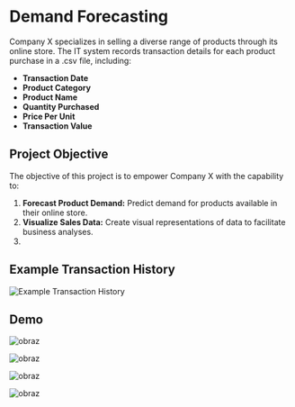 # Demand Forecasting

Company X specializes in selling a diverse range of products through its online store. The IT system records transaction details for each product purchase in a .csv file, including:

- **Transaction Date**
- **Product Category**
- **Product Name**
- **Quantity Purchased**
- **Price Per Unit**
- **Transaction Value**

## Project Objective

The objective of this project is to empower Company X with the capability to:

1. **Forecast Product Demand:** Predict demand for products available in their online store.
2. **Visualize Sales Data:** Create visual representations of data to facilitate business analyses.
3. 
## Example Transaction History
![Example Transaction History](https://github.com/PiotrCheski/DemandForecasting/assets/61555492/2ec44bfb-8611-4a9e-93d5-d8b789262275)


## Demo
![obraz](https://github.com/PiotrCheski/DemandForecasting/assets/61555492/62f16115-0612-4410-9cfa-89b99f918030)

![obraz](https://github.com/PiotrCheski/DemandForecasting/assets/61555492/cf52316a-1c78-48ef-b0f1-b301edc9dfa6)

![obraz](https://github.com/PiotrCheski/DemandForecasting/assets/61555492/928ced73-bd19-4a81-a1fd-db99873f016b)

![obraz](https://github.com/PiotrCheski/DemandForecasting/assets/61555492/a7072f2c-d9ec-4865-8e62-6331bcdef2c5)
